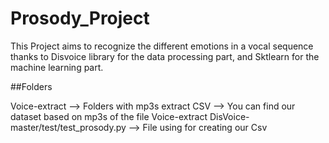 # Prosody_Project

This Project aims to recognize the different emotions in a vocal sequence thanks to Disvoice library for the data processing part, and Sktlearn for the machine learning part.

##Folders 

Voice-extract --> Folders with mp3s extract 
CSV --> You can find our dataset based on mp3s of the file Voice-extract
DisVoice-master/test/test_prosody.py --> File using for creating our Csv


